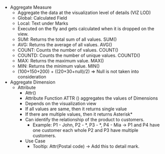 - Aggregate Measure
  - Aggregate the data at the visualization level of details (VIZ LOD)
  - Global: Calculated Field
  - Local: Text under Marks
  - Executed on the fly and gets calculated when it is dropped on the view.
  - SUM: Returns the total sum of all values. SUM()
  - AVG: Returns the average of all values. AVG()
  - COUNT: Counts the number of values. COUNT()
  - COUNTD: Counts the number of unique values. COUNTD()
  - MAX: Returns the maximum value. MAX()
  - MIN: Returns the minimum value. MIN()
  - (100+150+200) + ((20+30+null)/2) => Null is not taken into consideration 
- Aggregate Dimension
  - Attribute
    - Attr()
    - Attribute Function ATTR () aggregates the values of Dimensions
    - Depends on the visualization view
    - If all values are same, then it returns single value
    - If there are multiple values, then it returns Asterisk*
    - Can identify the relationship of the product to customers.
      - Example: P1 - John, P2 - *, P3 - *, P4 - Mia -> P1 and P4 have one customer each whole P2 and P3 have multiple customers.
    - Use Case
      - Tooltip: Attr(Postal code) -> Add this to detail mark.
